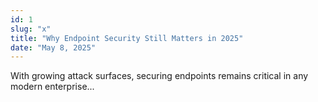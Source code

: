 ```yaml
---
id: 1
slug: "x"
title: "Why Endpoint Security Still Matters in 2025"
date: "May 8, 2025"
---
```


With growing attack surfaces, securing endpoints remains critical in any modern enterprise...
